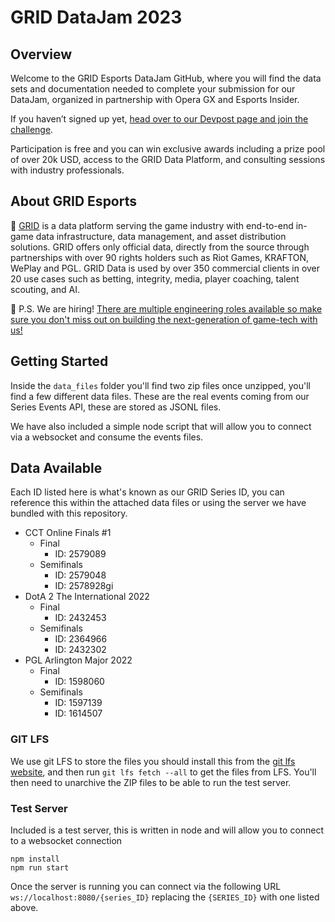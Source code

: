 # GRID DataJam 2023

## Overview
Welcome to the GRID Esports DataJam GitHub, where you will find the data sets and documentation needed to complete your submission for our DataJam, organized in partnership with Opera GX and Esports Insider.

If you haven’t signed up yet, [head over to our Devpost page and join the challenge](http://grid-esports-datajam23.devpost.com).

Participation is free and you can win exclusive awards including a prize pool of over 20k USD, access to the GRID Data Platform, and consulting sessions with industry professionals.

## About GRID Esports
:wave: [GRID](https://grid.gg) is a data platform serving the game industry with end-to-end in-game data infrastructure, data management, and asset distribution solutions. GRID offers only official data, directly from the source through partnerships with over 90 rights holders such as Riot Games, KRAFTON, WePlay and PGL. GRID Data is used by over 350 commercial clients in over 20 use cases such as betting, integrity, media, player coaching, talent scouting, and AI.

:tada: P.S. We are hiring! [There are multiple engineering roles available so make sure you don't miss out on building the next-generation of game-tech with us!](https://grid.recruitee.com)

## Getting Started
Inside the `data_files` folder you'll find two zip files once unzipped, you'll find a few different data files. These are the real events coming from our Series Events API, these are stored as JSONL files.

We have also included a simple node script that will allow you to connect via a websocket and consume the events files. 

## Data Available
Each ID listed here is what's known as our GRID Series ID, you can reference this within the attached data files or using the server we have bundled with this repository. 

-   CCT Online Finals #1
	-   Final 
		- ID: 2579089
	-   Semifinals
		- ID: 2579048
		- ID: 2578928gi
-   DotA 2 The International 2022
	-   Final 
		- ID: 2432453
	-   Semifinals
		- ID: 2364966
		- ID: 2432302
-   PGL Arlington Major 2022
	-   Final 
		- ID: 1598060
	-   Semifinals
		- ID: 1597139
		- ID: 1614507

### GIT LFS
We use git LFS to store the files you should install this from the [git lfs website](https://git-lfs.com/), and then run `git lfs fetch --all` to get the files from LFS. You'll then need to unarchive the ZIP files to be able to run the test server. 

### Test Server
Included is a test server, this is written in node and will allow you to connect to a websocket connection 

```
npm install
npm run start
```

Once the server is running you can connect via the following URL `ws://localhost:8080/{series_ID}` replacing the `{SERIES_ID}` with one listed above. 
